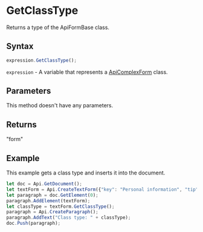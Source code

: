 # GetClassType

Returns a type of the ApiFormBase class.

## Syntax

```javascript
expression.GetClassType();
```

`expression` - A variable that represents a [ApiComplexForm](../ApiComplexForm.md) class.

## Parameters

This method doesn't have any parameters.

## Returns

"form"

## Example

This example gets a class type and inserts it into the document.

```javascript editor-
let doc = Api.GetDocument();
let textForm = Api.CreateTextForm({"key": "Personal information", "tip": "Enter your first name", "required": true, "placeholder": "First name", "comb": true, "maxCharacters": 10, "cellWidth": 3, "multiLine": false, "autoFit": false});
let paragraph = doc.GetElement(0);
paragraph.AddElement(textForm);
let classType = textForm.GetClassType();
paragraph = Api.CreateParagraph();
paragraph.AddText("Class type: " + classType);
doc.Push(paragraph);
```
